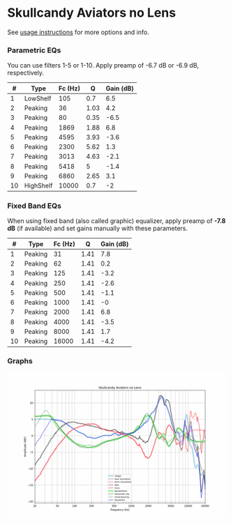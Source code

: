 # Skullcandy Aviators no Lens
See [usage instructions](https://github.com/jaakkopasanen/AutoEq#usage) for more options and info.

### Parametric EQs
You can use filters 1-5 or 1-10. Apply preamp of -6.7 dB or -6.9 dB, respectively.

|   # | Type      |   Fc (Hz) |    Q |   Gain (dB) |
|-----|-----------|-----------|------|-------------|
|   1 | LowShelf  |       105 | 0.7  |         6.5 |
|   2 | Peaking   |        36 | 1.03 |         4.2 |
|   3 | Peaking   |        80 | 0.35 |        -6.5 |
|   4 | Peaking   |      1869 | 1.88 |         6.8 |
|   5 | Peaking   |      4595 | 3.93 |        -3.6 |
|   6 | Peaking   |      2300 | 5.62 |         1.3 |
|   7 | Peaking   |      3013 | 4.63 |        -2.1 |
|   8 | Peaking   |      5418 | 5    |        -1.4 |
|   9 | Peaking   |      6860 | 2.65 |         3.1 |
|  10 | HighShelf |     10000 | 0.7  |        -2   |

### Fixed Band EQs
When using fixed band (also called graphic) equalizer, apply preamp of **-7.8 dB** (if available) and set gains manually with these parameters.

|   # | Type    |   Fc (Hz) |    Q |   Gain (dB) |
|-----|---------|-----------|------|-------------|
|   1 | Peaking |        31 | 1.41 |         7.8 |
|   2 | Peaking |        62 | 1.41 |         0.2 |
|   3 | Peaking |       125 | 1.41 |        -3.2 |
|   4 | Peaking |       250 | 1.41 |        -2.6 |
|   5 | Peaking |       500 | 1.41 |        -1.1 |
|   6 | Peaking |      1000 | 1.41 |        -0   |
|   7 | Peaking |      2000 | 1.41 |         6.8 |
|   8 | Peaking |      4000 | 1.41 |        -3.5 |
|   9 | Peaking |      8000 | 1.41 |         1.7 |
|  10 | Peaking |     16000 | 1.41 |        -4.2 |

### Graphs
![](./Skullcandy%20Aviators%20no%20Lens.png)
